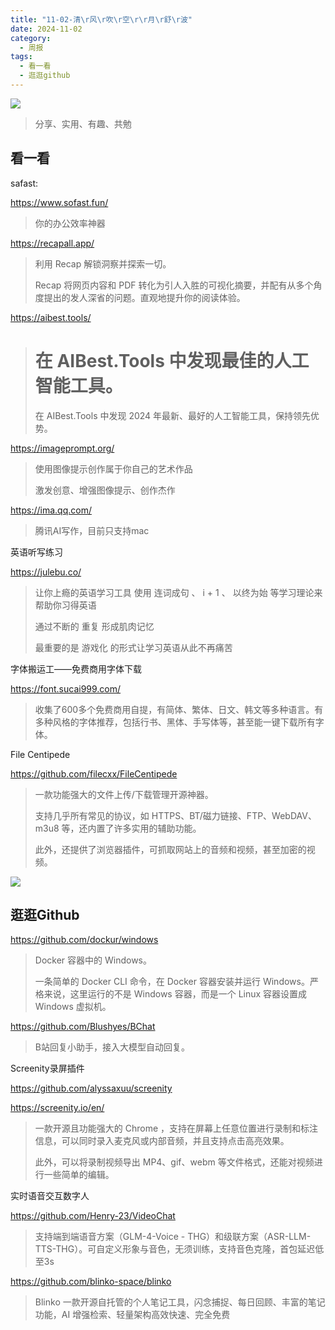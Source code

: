 ```yaml
---
title: "11-02-清\r风\r吹\r空\r\r月\r舒\r波"
date: 2024-11-02
category:
  - 周报
tags:
  - 看一看
  - 逛逛github
---
```

![](https://img.nnxx.me/file/06fec41a7d2808196218b-a1ec39b9d1ee4f4098.png)

> 分享、实用、有趣、共勉



## 看一看



safast:

https://www.sofast.fun/

> 你的办公效率神器



https://recapall.app/

> 利用 Recap 解锁洞察并探索一切。
>
> Recap 将网页内容和 PDF 转化为引人入胜的可视化摘要，并配有从多个角度提出的发人深省的问题。直观地提升你的阅读体验。



https://aibest.tools/

> # 在 AIBest.Tools 中发现最佳的人工智能工具。
>
> 在 AIBest.Tools 中发现 2024 年最新、最好的人工智能工具，保持领先优势。



https://imageprompt.org/

> 使用图像提示创作属于你自己的艺术作品
>
> 激发创意、增强图像提示、创作杰作



https://ima.qq.com/

> 腾讯AI写作，目前只支持mac



英语听写练习

https://julebu.co/

>  让你上瘾的英语学习工具
> 使用 连词成句 、 i + 1 、 以终为始 等学习理论来帮助你习得英语
>
> 通过不断的 重复 形成肌肉记忆
>
> 最重要的是 游戏化 的形式让学习英语从此不再痛苦



字体搬运工——免费商用字体下载

https://font.sucai999.com/

> 收集了600多个免费商用自提，有简体、繁体、日文、韩文等多种语言。有多种风格的字体推荐，包括行书、黑体、手写体等，甚至能一键下载所有字体。



File Centipede

https://github.com/filecxx/FileCentipede

> 一款功能强大的文件上传/下载管理开源神器。
>
> 支持几乎所有常见的协议，如 HTTPS、BT/磁力链接、FTP、WebDAV、m3u8 等，还内置了许多实用的辅助功能。
>
> 此外，还提供了浏览器插件，可抓取网站上的音频和视频，甚至加密的视频。

![](https://github.com/filecxx/FileCentipede/raw/main/images/screenshot_software.png)





##  逛逛Github


https://github.com/dockur/windows

> Docker 容器中的 Windows。
>
> 一条简单的 Docker CLI 命令，在 Docker 容器安装并运行 Windows。严格来说，这里运行的不是 Windows 容器，而是一个 Linux 容器设置成 Windows 虚拟机。



https://github.com/Blushyes/BChat

> B站回复小助手，接入大模型自动回复。





Screenity录屏插件

https://github.com/alyssaxuu/screenity

https://screenity.io/en/

>  一款开源且功能强大的 Chrome ，支持在屏幕上任意位置进行录制和标注信息，可以同时录入麦克风或内部音频，并且支持点击高亮效果。 
>
> 此外，可以将录制视频导出 MP4、gif、webm 等文件格式，还能对视频进行一些简单的编辑。



实时语音交互数字人

https://github.com/Henry-23/VideoChat

> 支持端到端语音方案（GLM-4-Voice - THG）和级联方案（ASR-LLM-TTS-THG）。可自定义形象与音色，无须训练，支持音色克隆，首包延迟低至3s



https://github.com/blinko-space/blinko

> Blinko 一款开源自托管的个人笔记工具，闪念捕捉、每日回顾、丰富的笔记功能，AI 增强检索、轻量架构高效快速、完全免费

